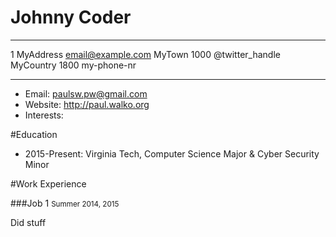 Johnny Coder
============

-------------------     ----------------------------
1 MyAddress                        email@example.com
MyTown 1000                          @twitter_handle
MyCountry                           1800 my-phone-nr
-------------------     ----------------------------


- Email: paulsw.pw@gmail.com
- Website: http://paul.walko.org
- Interests:

#Education

- 2015-Present: Virginia Tech, Computer Science Major & Cyber Security Minor

#Work Experience

###Job 1 <small>Summer 2014, 2015</small>

Did stuff<br><br>
